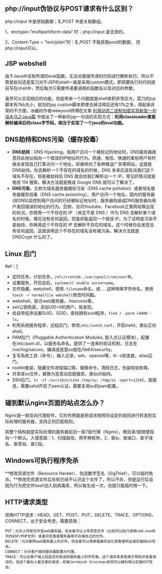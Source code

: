 ## php://input伪协议与POST请求有什么区别？

php://input 中是原始数据；$_POST 中是关联数组。

1、enctype=”multipart/form-data” 时：php://input 是无效的。

2、Content-Type = “text/plain”时：$_POST 不能获取post的数据， 但php://input可以。

##  JSP webshell

由于Java中没有所谓的eval函数，无法对直接传递的代码进行解析执行。所以不管是蚁剑还是菜刀对于JSP的shell一直是采用custom模式，即把要执行的代码提前写在shell中，然后每次只需要传递要调用的函数名以及对应的参数。

虽然可以实现相应的功能，但是带来一个问题就是shell体积非常巨大。菜刀的jsp脚本有7kb大小，蚁剑的jsp custom脚本即使去掉注释后还有17k之多，用起来非常的不方便。冰蝎的作者rebeyond师傅在文章 [利用动态二进制加密实现新型一句话木马之Java篇](https://xz.aliyun.com/t/2744) 中提出了一种新的jsp一句话的实现方式：**利用classloader直接解析编译后的class字节码，相当于实现了一个java的eval功能。**

##  DNS劫持和DNS污染（缓存投毒）

- **DNS劫持**：DNS Hijacking。指用户访问一个被标记的地址时，DNS服务器故意将此地址指向一个错误的IP地址的行为。网通、电信、铁通的某些用户有时候会发现自己打算访问一个地址，却被转向了各种推送广告等网站，这就是DNS劫持。你去解析一个不存在的域名的时候，DNS 本来应该告诉我们这个域名不存在，但是被劫持后 DNS 就会给我们解析出一个 IP。常见的情况就是电信 114 搜索。解决方法就是换成 Google DNS 就可以了解决了。
- **DNS污染**，又称为域名服务器缓存污染（DNS cache pollution）或者域名服务器缓存投毒（DNS cache poisoning）。用户访问一个地址，国内的服务器(非DNS)监控到用户访问的已经被标记地址时，服务器伪装成DNS服务器向用户发回错误的地址的行为。范例，访问Youtube、Facebook之类网站等出现的状况。你使用一个不存在的 IP （肯定不是 DNS ）作为 DNS 去解析某个域名的时候，理应没有任何返回，但是却能返回一个错误 IP。为了证明是污染不是劫持，你再用这个不存在的 IP 去解析不存在的域名，这个时候你会发现没有任何返回，这就说明这个不存在的域名没有被污染。解决方法就是 DNSCrypt 什么的了。

## Linux 后门

Ref：[1](https://github.com/ZYNCMA/blog/issues/1)

- 定时任务，计划任务，`/etc/crontab、/var/spool/cron/user等`。
- 设置服务，开启自启，`systemctl enable servername`。
- 文件隐藏，webshell，使用`.filename`命名，或`...`这种特殊字符命名，使用`touch -r normalfile webshell`修改时间戳。
- webshell，联合web服务器，.htaccess等。
- ssh公钥免密，添加UID=0的用户，易发现。
- 给自带程序设置SUID、SGID，查找拥有suid程序，`find / -perm +4000 -ls`。
- 利用系统服务程序，远程后门，修改`/etc/inetd.conf`，开启inetd，类似正向shell。
- PAM后门（Pluggable Authentication Modules, 嵌入式认证模块），配置在/etc/pam.d/，以服务名命名，提供了一连串的验证机制，日志在 /var/log/secure，编译成恶意so放在/lib64/security。
- 复写系统工具（命令），输入记录，ssh、openssl等，ln -s软连接，alias后门。
- rootkit套装，隐藏文件进程端口等，替换命令，清除日志，伪装校验和等。
- 共享库so文件，替换为恶意动态链接库，类似dll劫持。
- SSH后门，`ln -sf /usr/sbin/sshd /tmp/su; /tmp/su -oport=12345`，直接连，需要sshd开启了pam认证，需要复用su的pam配置。

## 碰到默认nginx页面的站点怎么办？

Nginx是一款反向代理软件，它的作用就是把请求按照你设定的规则进行转发到实际处理的服务器，支持正则匹配规则。

其整个结构就是实际处理的服务器前加一层7层代理（Nginx），根目录/就随便指向一个默认。入侵思路：1、扫描路径，用字典枚举。2、查ip、查端口、查子域名、查旁站、查C段。

## Windows可执行程序免杀

**修改资源文件（Resource Hacker）、伪造数字签名（SigThief），可以临时免杀。**修改完资源文件后杀软已经不认识这个文件了，所以不杀，但是运行后会因为行为把文件hash加入到病毒库，所以每生成一次，也就只能临时用一下。

## HTTP请求类型

常用HTTP请求：HEAD、GET、POST、PUT、DELETE、TRACE、OPTIONS、CONNECT，出于安全考虑，需要禁用：

```
PUT：允许上传新文件至web服务器。攻击者可以上传恶意文件（比如可以执行调用cmd.exe命令的ASP/PHP文件）或者将受害者服务器用于存储自己的文件。
DELETE：允许删除web服务器上的文件。攻击者可以简单粗暴的丑化受害者网站或实施DDoS攻击。
CONNECT：允许客户端将服务器配置为代理。
TRACE：可以在客户端上回显任何发送到服务器上的字符串。这个请求本来是用于帮助开发者调试的。但这个看似人畜无害的请求，却被Jeremiah Grossman发现可以被利用以实施XST攻击。
```


